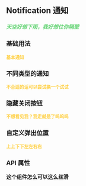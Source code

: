 ## Notification 通知

<h5 style="color: #66d476">天空好想下雨，我好想住你隔壁</h5>

<script setup>
  import BasicDemo from '../demo/basic_demo.vue'
  import TypeDemo from '../demo/type_demo.vue'
  import HideCloseDemo from '../demo/hide_close_demo.vue'
  import PositionDemo from '../demo/position_demo.vue'
  import preview from '../../../src/components/preview.vue'
</script>

### 基础用法

<p style="color: #ffcf3f; font-size: 12px; font-weight: 900;">基本通知</p>
<BasicDemo />
<preview comp="notification" demo="basic_demo"/>

### 不同类型的通知

<p style="color: #ffcf3f; font-size: 12px; font-weight: 900;">不合适的话可以尝试换一个试试</p>
<TypeDemo />
<preview comp="notification" demo="type_demo"/>

### 隐藏关闭按钮

<p style="color: #ffcf3f; font-size: 12px; font-weight: 900;">不想看见我？我走就是了呜呜呜</p>
<HideCloseDemo />
<preview comp="notification" demo="hide_close_demo"/>

### 自定义弹出位置

<p style="color: #ffcf3f; font-size: 12px; font-weight: 900;">上上下下左左右右</p>
<PositionDemo />
<preview comp="notification" demo="position_demo"/>

### API 属性

<p style="color: var(--color-success); font-size: 14px; font-weight: 900;">这个组件怎么可以这么丝滑</p>
<script setup>
    import ApiTable from '../../../src/components/api_table.vue'
    const data = {
        columns: [
            {
                title: '名称'
            },
            {
                title: '类型'
            },
            {
                title: '默认值'
            },
            {
                title: '说明'
            }
        ],
        item: [
            {
                name: 'title',
                type: 'string',
                default: '""',
                explain: '标题'
            },
            {
                name: 'message',
                type: 'string',
                default: '""',
                explain: '通知栏正文内容'
            },
            {
              name: 'icon',
              type: 'string',
              default: '-',
              explain: '自定义图标'
            },
            {
                name: 'type',
                type: 'success | info | warning | error | ""',
                default: '""',
                explain: '通知的类型'
            },
            {
                name: 'duration',
                type: 'number',
                default: '5000',
                explain: '显示时间，单位为毫秒。设为 0 则不自动关闭'
            },
            {
                name: 'position',
                type: 'top-left | top-right | bottom-left | bottom-right',
                default: 'top-right',
                explain: '自定义弹出位置'
            },
            {
                name: 'offset',
                type: 'number',
                default: '30',
                explain: '间隔距离'
            },
            {
                name: 'hideClose',
                type: 'boolean',
                default: 'false',
                explain: '是否隐藏关闭按钮'
            },
        ]
  }
</script>
<ApiTable :data="data" />
